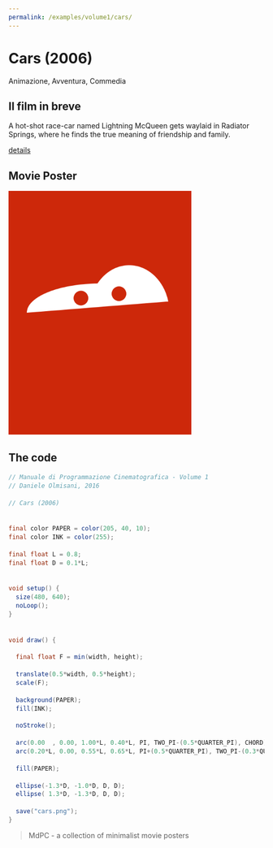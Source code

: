```yaml
---
permalink: /examples/volume1/cars/
---
```

# Cars (2006)

Animazione, Avventura, Commedia

## Il film in breve
A hot-shot race-car named Lightning McQueen gets waylaid in Radiator Springs, where he finds the true meaning of friendship and family.

[details](https://www.imdb.com/title/tt0317219/)

## Movie Poster
<img src="cars.png"  width="360px" title="Cars">


## The code
```java
// Manuale di Programmazione Cinematografica - Volume 1
// Daniele Olmisani, 2016

// Cars (2006)


final color PAPER = color(205, 40, 10);
final color INK = color(255);

final float L = 0.8;
final float D = 0.1*L;


void setup() {
  size(480, 640);
  noLoop();
}


void draw() {
  
  final float F = min(width, height);
  
  translate(0.5*width, 0.5*height);
  scale(F);
  
  background(PAPER);
  fill(INK);
  
  noStroke();
  
  arc(0.00  , 0.00, 1.00*L, 0.40*L, PI, TWO_PI-(0.5*QUARTER_PI), CHORD);
  arc(0.20*L, 0.00, 0.55*L, 0.65*L, PI+(0.5*QUARTER_PI), TWO_PI-(0.3*QUARTER_PI), CHORD);
  
  fill(PAPER);
  
  ellipse(-1.3*D, -1.0*D, D, D);
  ellipse( 1.3*D, -1.3*D, D, D);
  
  save("cars.png");
}
```

> MdPC - a collection of minimalist movie posters
